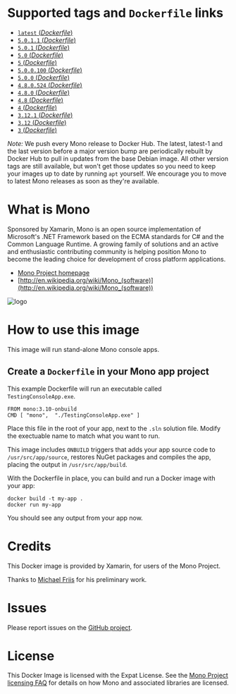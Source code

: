# Supported tags and `Dockerfile` links

- [`latest` (*Dockerfile*)](https://github.com/mono/docker/blob/master/5.0.1.1/Dockerfile)
- [`5.0.1.1` (*Dockerfile*)](https://github.com/mono/docker/blob/master/5.0.1.1/Dockerfile)
- [`5.0.1` (*Dockerfile*)](https://github.com/mono/docker/blob/master/5.0.1.1/Dockerfile)
- [`5.0` (*Dockerfile*)](https://github.com/mono/docker/blob/master/5.0.1.1/Dockerfile)
- [`5` (*Dockerfile*)](https://github.com/mono/docker/blob/master/5.0.1.1/Dockerfile)
- [`5.0.0.100` (*Dockerfile*)](https://github.com/mono/docker/blob/master/5.0.0.100/Dockerfile)
- [`5.0.0` (*Dockerfile*)](https://github.com/mono/docker/blob/master/5.0.0.100/Dockerfile)
- [`4.8.0.524` (*Dockerfile*)](https://github.com/mono/docker/blob/master/4.8.0.524/Dockerfile)
- [`4.8.0` (*Dockerfile*)](https://github.com/mono/docker/blob/master/4.8.0.524/Dockerfile)
- [`4.8` (*Dockerfile*)](https://github.com/mono/docker/blob/master/4.8.0.524/Dockerfile)
- [`4` (*Dockerfile*)](https://github.com/mono/docker/blob/master/4.8.0.524/Dockerfile)
- [`3.12.1` (*Dockerfile*)](https://github.com/mono/docker/blob/master/3.12.1/Dockerfile)
- [`3.12` (*Dockerfile*)](https://github.com/mono/docker/blob/master/3.12.1/Dockerfile)
- [`3` (*Dockerfile*)](https://github.com/mono/docker/blob/master/3.12.1/Dockerfile)

*Note:* We push every Mono release to Docker Hub. The latest, latest-1 and the last version
before a major version bump are periodically rebuilt by Docker Hub to pull in updates from
the base Debian image. All other version tags are still available, but won't get those updates
so you need to keep your images up to date by running `apt` yourself. We encourage you to move
to latest Mono releases as soon as they're available.

# What is Mono

Sponsored by Xamarin, Mono is an open source implementation of Microsoft's .NET Framework based on the ECMA standards for C# and the Common Language Runtime. A growing family of solutions and an active and enthusiastic contributing community is helping position Mono to become the leading choice for development of cross platform applications.

* [Mono Project homepage](http://www.mono-project.com/)
* [http://en.wikipedia.org/wiki/Mono_(software)](http://en.wikipedia.org/wiki/Mono_(software))

![logo](https://github.com/mono/docker/raw/master/logo.png)

# How to use this image

This image will run stand-alone Mono console apps.

## Create a `Dockerfile` in your Mono app project

This example Dockerfile will run an executable called `TestingConsoleApp.exe`.

    FROM mono:3.10-onbuild
	CMD [ "mono",  "./TestingConsoleApp.exe" ]

Place this file in the root of your app, next to the `.sln` solution file. Modify the exectuable name to match what you want to run.

This image includes `ONBUILD` triggers that adds your app source code to `/usr/src/app/source`, restores NuGet packages and compiles the app, placing the output in `/usr/src/app/build`.

With the Dockerfile in place, you can build and run a Docker image with your app:

    docker build -t my-app .
    docker run my-app

You should see any output from your app now.

# Credits

This Docker image is provided by Xamarin, for users of the Mono Project.

Thanks to [Michael Friis](http://friism.com/) for his preliminary work.

# Issues

Please report issues on the [GitHub project](https://github.com/mono/docker).

# License

This Docker Image is licensed with the Expat License. See the [Mono Project licensing FAQ](http://www.mono-project.com/docs/faq/licensing/) for details on how Mono and associated libraries are licensed.
